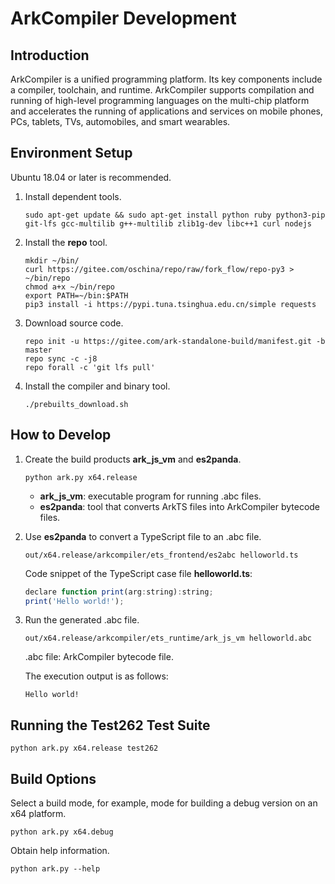 # ArkCompiler Development

## Introduction
ArkCompiler is a unified programming platform. Its key components include a compiler, toolchain, and runtime. ArkCompiler supports compilation and running of high-level programming languages on the multi-chip platform and accelerates the running of applications and services on mobile phones, PCs, tablets, TVs, automobiles, and smart wearables.

## Environment Setup
Ubuntu 18.04 or later is recommended.

1. Install dependent tools.
   ```shell
   sudo apt-get update && sudo apt-get install python ruby python3-pip git-lfs gcc-multilib g++-multilib zlib1g-dev libc++1 curl nodejs
   ```
2. Install the **repo** tool.
    ```shell
    mkdir ~/bin/
    curl https://gitee.com/oschina/repo/raw/fork_flow/repo-py3 > ~/bin/repo
    chmod a+x ~/bin/repo
    export PATH=~/bin:$PATH
    pip3 install -i https://pypi.tuna.tsinghua.edu.cn/simple requests
    ```
3. Download source code.
    ```shell
    repo init -u https://gitee.com/ark-standalone-build/manifest.git -b master
    repo sync -c -j8
    repo forall -c 'git lfs pull'
    ```

4. Install the compiler and binary tool.
    ```shell
    ./prebuilts_download.sh
    ```

## How to Develop

1. Create the build products **ark_js_vm** and **es2panda**.
    ```shell
    python ark.py x64.release
    ```
    - **ark_js_vm**: executable program for running .abc files.
    - **es2panda**: tool that converts ArkTS files into ArkCompiler bytecode files.

2. Use **es2panda** to convert a TypeScript file to an .abc file.
    ```shell
    out/x64.release/arkcompiler/ets_frontend/es2abc helloworld.ts
    ```
    Code snippet of the TypeScript case file **helloworld.ts**:
    ```JavaScript
    declare function print(arg:string):string;
    print('Hello world!');
    ```

3. Run the generated .abc file.
    ```shell
    out/x64.release/arkcompiler/ets_runtime/ark_js_vm helloworld.abc
    ```
    .abc file: ArkCompiler bytecode file.
    
    The execution output is as follows:
    ```
    Hello world!
    ```

## Running the Test262 Test Suite
```
python ark.py x64.release test262
```

## Build Options

Select a build mode, for example, mode for building a debug version on an x64 platform.
```
python ark.py x64.debug
```
Obtain help information.
```
python ark.py --help
```
